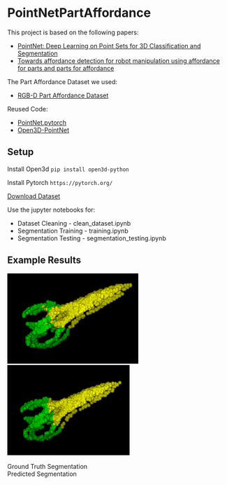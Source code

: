 # PointNetPartAffordance

This project is based on the following papers:
  * [PointNet: Deep Learning on Point Sets for 3D Classification and Segmentation][1]
  * [Towards affordance detection for robot manipulation using affordance for parts and parts for affordance][2]
  
 The Part Affordance Dataset we used:
  * [RGB-D Part Affordance Dataset][3]
  
Reused Code:
  * [PointNet.pytorch][4]
  * [Open3D-PointNet][5]
  
 
 ## Setup
 Install Open3d
 `pip install open3d-python`
 
 Install Pytorch
 `https://pytorch.org/`
 
 [Download Dataset][3]
 
 Use the jupyter notebooks for:
  * Dataset Cleaning - clean_dataset.ipynb
  * Segmentation Training - training.ipynb
  * Segmentation Testing - segmentation_testing.ipynb
  
  ## Example Results
  

<img src="/img/scissor_gt.png" width="300"> <img src="/img/scissor_seg.png" width="280">
<figcaption>Ground Truth Segmentation</figcaption><figcaption>Predicted Segmentation</figcaption>

 

[1]:https://arxiv.org/abs/1612.00593
[2]:https://link.springer.com/article/10.1007/s10514-018-9787-5
[3]:http://users.umiacs.umd.edu/~amyers/part-affordance-dataset/
[4]:https://github.com/fxia22/pointnet.pytorch
[5]:https://github.com/intel-isl/Open3D-PointNet



